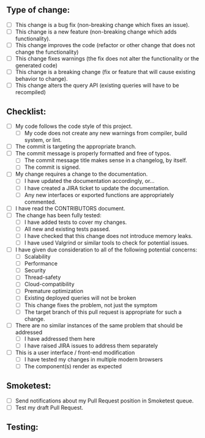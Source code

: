 <!-- Thank you for submitting a pull request to the HPCC project

 PLEASE READ the following before proceeding.

 This project only accepts pull requests related to open JIRA issues.
 If suggesting a new feature or change, please discuss it in a JIRA issue first.
 If fixing a bug, there should be an issue describing it with steps to reproduce.
 The title line of the pull request (and of each commit within it) should refer to the
 associated issue using the format:

 HPCC-nnnnn Short description of issue

 This will allow the Jira ticket to be automatically updated to refer to this pull request,
 and will ensure that the automatically-generated changelog is properly formatted.
 Where a pull request contains a single commit the pull request title will be set automatically,
 assuming that the commit has followed the proper guidelines.

 Please go over all the following points, and put an `x` in all the boxes that apply. You may find
 it easier to press the 'Create' button first then click on the checkboxes to edit the comment.
-->

## Type of change:
- [ ] This change is a bug fix (non-breaking change which fixes an issue).
- [ ] This change is a new feature (non-breaking change which adds functionality).
- [ ] This change improves the code (refactor or other change that does not change the functionality)
- [ ] This change fixes warnings (the fix does not alter the functionality or the generated code)
- [ ] This change is a breaking change (fix or feature that will cause existing behavior to change).
- [ ] This change alters the query API (existing queries will have to be recompiled)

## Checklist:
- [ ] My code follows the code style of this project.
  - [ ] My code does not create any new warnings from compiler, build system, or lint.
- [ ] The commit is targeting the appropriate branch.
- [ ] The commit message is properly formatted and free of typos.
  - [ ] The commit message title makes sense in a changelog, by itself.
  - [ ] The commit is signed.
- [ ] My change requires a change to the documentation.
  - [ ] I have updated the documentation accordingly, or...
  - [ ] I have created a JIRA ticket to update the documentation.
  - [ ] Any new interfaces or exported functions are appropriately commented.
- [ ] I have read the CONTRIBUTORS document.
- [ ] The change has been fully tested:
  - [ ] I have added tests to cover my changes.
  - [ ] All new and existing tests passed.
  - [ ] I have checked that this change does not introduce memory leaks.
  - [ ] I have used Valgrind or similar tools to check for potential issues.
- [ ] I have given due consideration to all of the following potential concerns:
  - [ ] Scalability
  - [ ] Performance
  - [ ] Security
  - [ ] Thread-safety
  - [ ] Cloud-compatibility
  - [ ] Premature optimization
  - [ ] Existing deployed queries will not be broken
  - [ ] This change fixes the problem, not just the symptom
  - [ ] The target branch of this pull request is appropriate for such a change.
- [ ] There are no similar instances of the same problem that should be addressed
  - [ ] I have addressed them here
  - [ ] I have raised JIRA issues to address them separately
- [ ] This is a user interface / front-end modification
  - [ ] I have tested my changes in multiple modern browsers
  - [ ] The component(s) render as expected

## Smoketest:
- [ ] Send notifications about my Pull Request position in Smoketest queue.
- [ ] Test my draft Pull Request.

## Testing:
<!-- Please describe how this change has been tested.-->

<!-- Thank you for taking the time to submit this pull request and to answer all of the above-->
